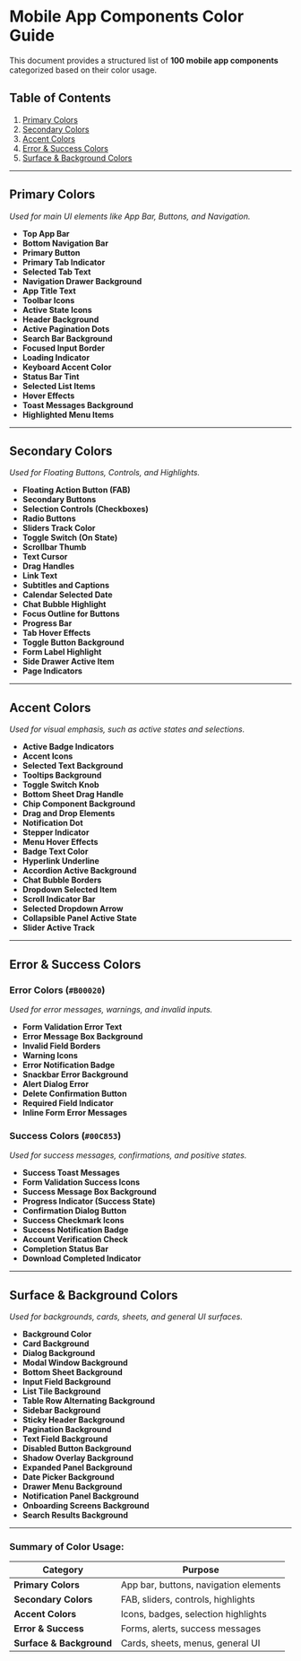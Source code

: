 # Mobile App Components Color Guide

This document provides a structured list of **100 mobile app components** categorized based on their color usage.  

## Table of Contents
1. [Primary Colors](#primary-colors)
2. [Secondary Colors](#secondary-colors)
3. [Accent Colors](#accent-colors)
4. [Error & Success Colors](#error--success-colors)
5. [Surface & Background Colors](#surface--background-colors)

---

## Primary Colors  
*Used for main UI elements like App Bar, Buttons, and Navigation.*

- **Top App Bar**
- **Bottom Navigation Bar**
- **Primary Button**
- **Primary Tab Indicator**
- **Selected Tab Text**
- **Navigation Drawer Background**
- **App Title Text**
- **Toolbar Icons**
- **Active State Icons**
- **Header Background**
- **Active Pagination Dots**
- **Search Bar Background**
- **Focused Input Border**
- **Loading Indicator**
- **Keyboard Accent Color**
- **Status Bar Tint**
- **Selected List Items**
- **Hover Effects**
- **Toast Messages Background**
- **Highlighted Menu Items**

---

## Secondary Colors  
*Used for Floating Buttons, Controls, and Highlights.*

- **Floating Action Button (FAB)**
- **Secondary Buttons**
- **Selection Controls (Checkboxes)**
- **Radio Buttons**
- **Sliders Track Color**
- **Toggle Switch (On State)**
- **Scrollbar Thumb**
- **Text Cursor**
- **Drag Handles**
- **Link Text**
- **Subtitles and Captions**
- **Calendar Selected Date**
- **Chat Bubble Highlight**
- **Focus Outline for Buttons**
- **Progress Bar**
- **Tab Hover Effects**
- **Toggle Button Background**
- **Form Label Highlight**
- **Side Drawer Active Item**
- **Page Indicators**

---

## Accent Colors  
*Used for visual emphasis, such as active states and selections.*

- **Active Badge Indicators**
- **Accent Icons**
- **Selected Text Background**
- **Tooltips Background**
- **Toggle Switch Knob**
- **Bottom Sheet Drag Handle**
- **Chip Component Background**
- **Drag and Drop Elements**
- **Notification Dot**
- **Stepper Indicator**
- **Menu Hover Effects**
- **Badge Text Color**
- **Hyperlink Underline**
- **Accordion Active Background**
- **Chat Bubble Borders**
- **Dropdown Selected Item**
- **Scroll Indicator Bar**
- **Selected Dropdown Arrow**
- **Collapsible Panel Active State**
- **Slider Active Track**

---

## Error & Success Colors  

### Error Colors (`#B00020`)
*Used for error messages, warnings, and invalid inputs.*

- **Form Validation Error Text**
- **Error Message Box Background**
- **Invalid Field Borders**
- **Warning Icons**
- **Error Notification Badge**
- **Snackbar Error Background**
- **Alert Dialog Error**
- **Delete Confirmation Button**
- **Required Field Indicator**
- **Inline Form Error Messages**

### Success Colors (`#00C853`)
*Used for success messages, confirmations, and positive states.*

- **Success Toast Messages**
- **Form Validation Success Icons**
- **Success Message Box Background**
- **Progress Indicator (Success State)**
- **Confirmation Dialog Button**
- **Success Checkmark Icons**
- **Success Notification Badge**
- **Account Verification Check**
- **Completion Status Bar**
- **Download Completed Indicator**

---

## Surface & Background Colors  
*Used for backgrounds, cards, sheets, and general UI surfaces.*

- **Background Color**
- **Card Background**
- **Dialog Background**
- **Modal Window Background**
- **Bottom Sheet Background**
- **Input Field Background**
- **List Tile Background**
- **Table Row Alternating Background**
- **Sidebar Background**
- **Sticky Header Background**
- **Pagination Background**
- **Text Field Background**
- **Disabled Button Background**
- **Shadow Overlay Background**
- **Expanded Panel Background**
- **Date Picker Background**
- **Drawer Menu Background**
- **Notification Panel Background**
- **Onboarding Screens Background**
- **Search Results Background**

---

### Summary of Color Usage:
| Category           | Purpose |
|-------------------|---------|
| **Primary Colors**  | App bar, buttons, navigation elements |
| **Secondary Colors** | FAB, sliders, controls, highlights |
| **Accent Colors**  | Icons, badges, selection highlights |
| **Error & Success** | Forms, alerts, success messages |
| **Surface & Background** | Cards, sheets, menus, general UI |

